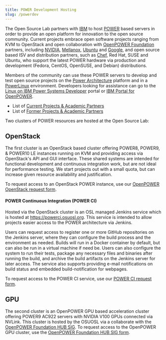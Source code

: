 ```yaml
---
title: POWER Development Hosting
slug: /powerdev
---
```


The Open Source Lab partners with [IBM](http://www-03.ibm.com/linux/ltc/) to host 
[POWER](http://en.wikipedia.org/wiki/IBM_POWER_microprocessors) based servers in order to provide an open platform 
for innovation to the open source community. Current projects embrace open software projects ranging from KVM to 
OpenStack and open collaboration with [OpenPOWER Foundation](http://openpowerfoundation.org) partners, including 
[NVIDIA](http://www.nvidia.com), [Mellanox](https://www.mellanox.com), [Ubuntu](http://www.ubuntu.com) and 
[Google](https://opensource.google.com/), and open source based ISV and distribution partners, such as 
[Chef](https://www.chef.io/chef/), Red Hat, SUSE and Ubuntu, who support the latest POWER hardware via production 
and development (Fedora, CentOS, OpenSUSE, and Debian) distributions.

Members of the community can use these POWER servers to develop and test open
source projects on the [Power Architecture](http://en.wikipedia.org/wiki/Power_Architectur) 
platform and in a [PowerLinux](http://en.wikipedia.org/wiki/PowerLinux) environment. 
Developers looking for assistance can go to the [Linux on IBM Power
Systems Developer](https://developer.ibm.com/linuxonpower/) portal or 
[IBM Portal for OpenPOWER](https://www-355.ibm.com/systems/power/openpower/).


* List of [Current Projects & Academic Partners](/services/powerdev/current-projects)
* List of [Former Projects & Academic Partners](/services/powerdev/former-projects)


Two clusters of POWER resources are hosted at the Open Source Lab:

OpenStack
---------

The first cluster is an OpenStack based cluster offering POWER8, POWER9, & POWER10 LE instances running on KVM and
providing access via OpenStack's API and GUI interface.  These shared systems are intended for functional development
and continuous integration work, but are not ideal for performance testing.  We start projects out with a small quota,
but can increase given resource availability and justification.

To request access to an OpenStack POWER instance, use our [OpenPOWER OpenStack request form](/services/powerdev/request_hosting).

#### POWER Continuous Integration (POWER CI)

Hosted via the OpenStack cluster is an OSL managed Jenkins service which is hosted at https://powerci.osuosl.org. This
service is intended to allow projects easier access to the POWER architecture via Jenkins.

Users can request access to register one or more GitHub repositories on the Jenkins server, where they can configure
the build process and the environment as needed.  Builds will run in a Docker container by default, but can also be run
in a virtual machine if need be. Users can also configure the system to run their tests, package any necessary files
and binaries after running the build, and archive the build artifacts on the Jenkins server for later access. The
service also supports providing e-mail notifications on build status and embedded build-notification for webpages.

To request access to the POWER CI service, use our [POWER CI request form](/services/powerdev/request_powerci).

GPU
---

The second cluster is an OpenPOWER GPU based acceleration cluster offering POWER9 AC922 servers with NVIDIA
V100 GPUs connected via NVLink. This cluster is hosted by the OSUOSL via a collaborate with the 
[OpenPOWER Foundation HUB SIG](https://openpower.foundation/hub/).  To request access to the OpenPOWER 
GPU cluster, use the [OpenPOWER Foundation HUB SIG form](https://openpower.foundation/hub/oregonstateuniversity/).
